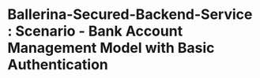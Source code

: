 # Ballerina-Secured-Backend-Service : Scenario - Bank Account Management Model with Basic Authentication 
